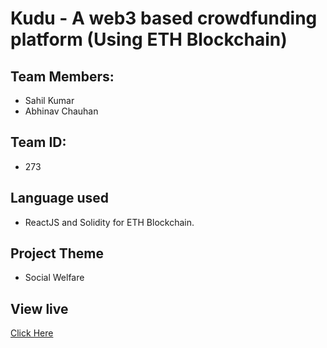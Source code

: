 # Kudu - A web3 based crowdfunding platform (Using ETH Blockchain)

## Team Members:

-   Sahil Kumar
-   Abhinav Chauhan

## Team ID:

-   273

## Language used

-   ReactJS and Solidity for ETH Blockchain.

## Project Theme

-   Social Welfare

## View live

[Click Here](https://bit.ly/kudu-app)
